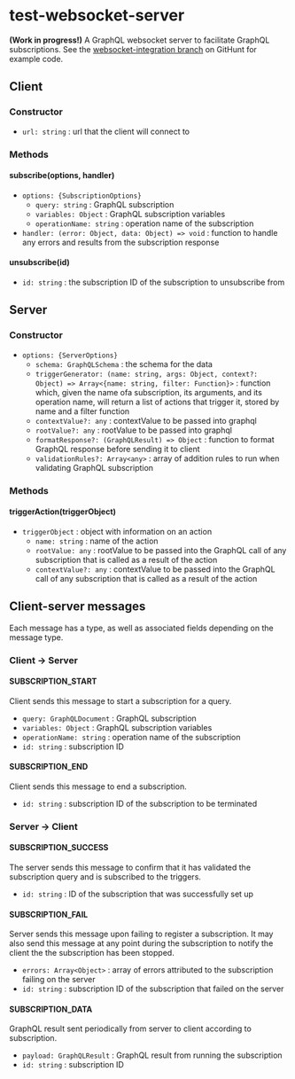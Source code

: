 # test-websocket-server
**(Work in progress!)**
A GraphQL websocket server to facilitate GraphQL subscriptions.
See the [websocket-integration branch](https://github.com/apollostack/GitHunt/branches) on GitHunt for example code.
## Client
### Constructor
- `url: string` : url that the client will connect to

### Methods
#### subscribe(options, handler)
- `options: {SubscriptionOptions}`
    * `query: string` : GraphQL subscription
    * `variables: Object` : GraphQL subscription variables
    * `operationName: string` : operation name of the subscription
- `handler: (error: Object, data: Object) => void` : function to handle any errors and results from the subscription response

#### unsubscribe(id)
- `id: string` : the subscription ID of the subscription to unsubscribe from

## Server
### Constructor
- `options: {ServerOptions}`
    * `schema: GraphQLSchema` : the schema for the data
    * `triggerGenerator: (name: string, args: Object, context?: Object) => Array<{name: string, filter: Function}>` : function which,
     given the name ofa subscription, its arguments, and its operation name, will return a list of actions that trigger it, stored by
     name and a filter function
    * `contextValue?: any` : contextValue to be passed into graphql
    * `rootValue?: any` : rootValue to be passed into graphql
    * `formatResponse?: (GraphQLResult) => Object` : function to format GraphQL response before sending it to client
    * `validationRules?: Array<any>` : array of addition rules to run when validating GraphQL subscription

### Methods
#### triggerAction(triggerObject)
- `triggerObject` : object with information on an action
    * `name: string` : name of the action
    * `rootValue: any` : rootValue to be passed into the GraphQL call of any subscription that is called as a result of the action
    * `contextValue?: any` : contextValue to be passed into the GraphQL call of any subscription that is called as a result of the action
    
## Client-server messages
Each message has a type, as well as associated fields depending on the message type.
### Client -> Server
#### SUBSCRIPTION_START
Client sends this message to start a subscription for a query.
- `query: GraphQLDocument` :  GraphQL subscription
- `variables: Object` : GraphQL subscription variables
- `operationName: string` : operation name of the subscription
- `id: string` : subscription ID

#### SUBSCRIPTION_END
Client sends this message to end a subscription.
- `id: string` : subscription ID of the subscription to be terminated

### Server -> Client
#### SUBSCRIPTION_SUCCESS
The server sends this message to confirm that it has validated the subscription query and
is subscribed to the triggers.
- `id: string` : ID of the subscription that was successfully set up

#### SUBSCRIPTION_FAIL
Server sends this message upon failing to register a subscription. It may also send this message
at any point during the subscription to notify the client the the subscription has been stopped.
- `errors: Array<Object>` : array of errors attributed to the subscription failing on the server
- `id: string` : subscription ID of the subscription that failed on the server

#### SUBSCRIPTION_DATA
GraphQL result sent periodically from server to client according to subscription.
- `payload: GraphQLResult` : GraphQL result from running the subscription
- `id: string` : subscription ID